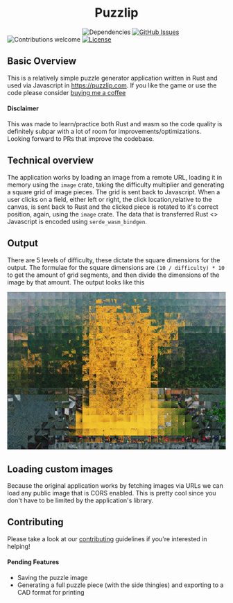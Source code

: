<center>

# Puzzlip

</center>

&nbsp;&nbsp;&nbsp;&nbsp;&nbsp;&nbsp;&nbsp;&nbsp;&nbsp;&nbsp;&nbsp;&nbsp;&nbsp;&nbsp;&nbsp;&nbsp;&nbsp;&nbsp;&nbsp;&nbsp;&nbsp;&nbsp;&nbsp;&nbsp;&nbsp;&nbsp;&nbsp;&nbsp;&nbsp;&nbsp;&nbsp;&nbsp;&nbsp;&nbsp;&nbsp;&nbsp;&nbsp;&nbsp;&nbsp;&nbsp;&nbsp;&nbsp;&nbsp;
![Dependencies](https://img.shields.io/badge/dependencies-up%20to%20date-brightgreen.svg)
[![GitHub Issues](https://img.shields.io/github/issues/lnenad/puzzlip.svg)](https://github.com/lnenad/puzzlip/issues)
![Contributions welcome](https://img.shields.io/badge/contributions-welcome-orange.svg)
[![License](https://img.shields.io/badge/license-MIT-blue.svg)](https://opensource.org/licenses/MIT)

## Basic Overview

This is a relatively simple puzzle generator application written in Rust and used via Javascript in https://puzzlip.com. If you like the game or use the code please consider [buying me a coffee](https://www.buymeacoffee.com/lnenad)

#### Disclaimer

This was made to learn/practice both Rust and wasm so the code quality is definitely subpar with a lot of room for improvements/optimizations. Looking forward to PRs that improve the codebase. 

## Technical overview

The application works by loading an image from a remote URL, loading it in memory using the `image` crate, taking the difficulty multiplier and generating a square grid of image pieces. The grid is sent back to Javascript. When a user clicks on a field, either left or right, the click location,relative to the canvas, is sent back to Rust and the clicked piece is rotated to it's correct position, again, using the `image` crate. The data that is transferred Rust <> Javascript is encoded using `serde_wasm_bindgen`.  

## Output

There are 5 levels of difficulty, these dictate the square dimensions for the output. The formulae for the square dimensions are `(10 / difficulty) * 10` to get the amount of grid segments, and then divide the dimensions of the image by that amount. The output looks like this

<img src="https://raw.githubusercontent.com/lnenad/puzzlip/master/output_example.png">

## Loading custom images

Because the original application works by fetching images via URLs we can load any public image that is CORS enabled. This is pretty cool since you don't have to be limited by the application's library.

## Contributing
Please take a look at our [contributing](https://github.com/lnenad/puzzlip/blob/master/CONTRIBUTING.md) guidelines if you're interested in helping!

#### Pending Features
- Saving the puzzle image
- Generating a full puzzle piece (with the side thingies) and exporting to a CAD format for printing
